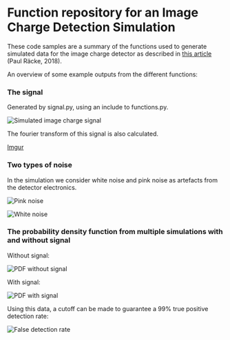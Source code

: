 # Function repository for an Image Charge Detection Simulation

These code samples are a summary of the functions used to generate simulated data for the image charge detector as described in [this article](https://www.nature.com/articles/s41598-018-28167-6) (Paul Räcke, 2018).

An overview of some example outputs from the different functions:

### The signal

Generated by signal.py, using an include to functions.py.

![Simulated image charge signal](https://i.imgur.com/ySLI06Q.png)

The fourier transform of this signal is also calculated.

[Imgur](https://i.imgur.com/4P9Sd0o.png)

### Two types of noise

In the simulation we consider white noise and pink noise as artefacts from the detector electronics.

![Pink noise](https://i.imgur.com/GJiivyN.png)

![White noise](https://i.imgur.com/259lBrG.png)


### The probability density function from multiple simulations with and without signal

Without signal:

![PDF without signal](https://imgur.com/69JjMn4)


With signal:

![PDF with signal](https://imgur.com/ia6myHt)

Using this data, a cutoff can be made to guarantee a 99% true positive detection rate:

![False detection rate](https://i.imgur.com/xUc5iSJ.png)
